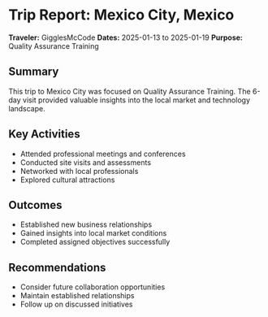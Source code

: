 # Trip Report: Mexico City, Mexico

**Traveler:** GigglesMcCode
**Dates:** 2025-01-13 to 2025-01-19
**Purpose:** Quality Assurance Training

## Summary
This trip to Mexico City was focused on Quality Assurance Training. The 6-day visit provided valuable insights into the local market and technology landscape.

## Key Activities
- Attended professional meetings and conferences
- Conducted site visits and assessments
- Networked with local professionals
- Explored cultural attractions

## Outcomes
- Established new business relationships
- Gained insights into local market conditions
- Completed assigned objectives successfully

## Recommendations
- Consider future collaboration opportunities
- Maintain established relationships
- Follow up on discussed initiatives
